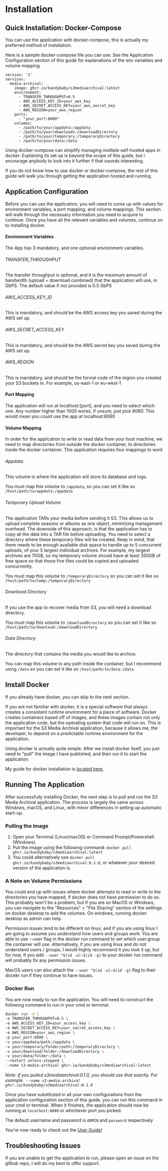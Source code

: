 # Installation 

## Quick Installation: Docker-Compose

You can use the application with docker-compose, this is actually my preferred method of installation.

Here is a sample docker-compose file you can use. See the Application Configuration section of this guide for explanations of the env variables and volume mapping. 

```
version: '3'
services:
  media-archival:
    image: ghcr.io/kandybaby/s3mediaarchival:latest
    environment:
      - TRANSFER_THROUGHPUT=0.5
      - AWS_ACCESS_KEY_ID=your_aws_key
      - AWS_SECRET_ACCESS_KEY=your_aws_secret_key
      - AWS_REGION=your_aws_region
    ports:
      - "your_port:8080"
    volumes:
      - /path/to/your/appdata:/appdata
      - /path/to/your/downloads:/downloadDirectory
      - /path/to/your/temporary:/temporaryDirectory
      - /path/to/your/data:/data

```

Using docker-compose can simplify managing multiple self-hosted apps in docker. Explaining its set up is beyond the scope of this guide, but I encourage anybody to look into it further if that sounds interesting.

If you do not know how to use docker or docker-compose, the rest of this guide will walk you through getting the application hosted and running. 

## Application Configuration

Before you can use the application, you will need to come up with values for environment variables, a port mapping, and volume mappings. This section will walk through the necessary information you need to acquire to continue. Once you have all the relevant variables and volumes, continue on to installing docker.

#### Environment Variables

The App has 3 mandatory, and one optional environment variables.

###### TRANSFER_THROUGHPUT
The transfer throughput is optional, and it is the maximum amount of bandwidth (upload + download combined) that the application will use, in GbPS. The default value if not provided is 0.5 GbPS

###### AWS_ACCESS_KEY_ID
This is mandatory, and should be the AWS access key you saved during the AWS set up.

###### AWS_SECRET_ACCESS_KEY
This is mandatory, and should be the AWS secret key you saved during the AWS set up.

###### AWS_REGION
This is mandatory, and should be the formal code of the region you created your S3 buckets in. For example, us-east-1 or eu-west-1

#### Port Mapping
The application will run at localhost:[port], and you need to select which one. Any number higher than 1000 works, if unsure, just pick 8080. This would mean you could use the app at localhost:8080

#### Volume Mapping
In order for the application to write or read data from your host machine, we need to map directories from outside the docker container, to directories inside the docker container. This application requires four mappings to work

###### Appdata
This volume is where the application will store its database and logs.

You must map this volume to ```/appdata```, so you can set it like so ``` /host/path/to/appdata:/appdata```

###### Temporary Upload Volume

The application TARs your media before sending it S3. This allows us to upload complete seasons or albums as one object, minimizing management overhead. The downside of this approach, is that the application has to copy all the data into a TAR file before uploading. You need to select a directory where these temporary files will be created. Keep in mind, that there needs to be enough available disk space to handle up to 5 concurrent uploads, of your 5 largest individual archives. For example, my largest archives are 70GB, so my temporary volume should have at least 350GB of free space so that those five files could be copied and uploaded concurrently.

You must map this volume to ```/temporaryDirectory``` so you can set it like so ``` /host/path/to/temp:/temporaryDirectory ```

###### Download Directory

If you use the app to recover media from S3, you will need a download directory.

You must map this volume to ```/downloadDirectory``` so you can set it like so ```/host/path/to/download:/downloadDirectory ```

###### Data Directory

The directory that contains the media you would like to archive.

You can map this volume to any path inside the container, but I recommend using ```/data``` so you can set it like so ```/host/path/to/data:/data```


## Install Docker

If you already have docker, you can skip to the next section. 

If you are not familiar with docker, it is a special software that always creates a consistent runtime environment for a piece of software. Docker creates containers based off of images, and these images contain not only the application code, but the operating system that code will run on. This is important for the S3 Media Archival application, because it allows me, the developer, to depend on a predictable runtime environment for the application. 

Using docker is actually quite simple. After we install docker itself, you just need to "pull" the image I have published, and then run it to start the application. 

My guide for docker installation is [located here.](./DockerInstallation.md)

## Running The Application 

After successfully installing Docker, the next step is to pull and run the S3 Media Archival application. The process is largely the same across Windows, macOS, and Linux, with minor differences in setting up automatic start-up.

### Pulling the Image

1. Open your Terminal (Linux/macOS) or Command Prompt/Powershell (Windows).
2. Pull the image using the following command: ```docker pull ghcr.io/kandybaby/s3mediaarchival:latest``` 
3. You could alternatively use ```docker pull ghcr.io/kandybaby/s3mediaarchival:0.1.0```, or whatever your desired version of the application is. 

### A Note on Volume Permissions 

You could end up with issues where docker attempts to read or write to the directories you have mapped, if docker does not have permission to do so. This probably won't be a problem, but if you are on MacOS or Windows, you can navigate to the "Resources" > "File Sharing" section of the settings on docker desktop to add the volumes. On windows, running docker desktop as admin can help. 

Permission issues tend to be different on linux, and if you are using linux I am going to assume you understand how users and groups work. You are able to use --user flag in the docker run command to set which user:group the container will use. Alternatively, if you are using linux and do not understand users / groups, I would highly recommend it you look it up, but for now, if you add ```--user "$(id -u):$(id -g)``` to your docker run command will probably fix any permission issues. 

MacOS users can also attach the ```--user "$(id -u):$(id -g)``` flag to their docekr run if they continue to have issues. 

### Docker Run

You are now ready to run the application. You will need to construct the following command to run in your cmd or terminal. 

``` bash
docker run -d \
-e TRANSFER_THROUGHPUT=0.5 \
-e AWS_ACCESS_KEY_ID=your_access_key \
-e AWS_SECRET_ACCESS_KEY=your_secret_access_key \
-e AWS_REGION=your_aws_region \
-p your_port:8080 \
-v your/appdata/path:/appdata \
-v your/temporary/folder/path:/temporaryDirectory \
-v your/download/folder:/downloadDirectory \
-v your/data/folder:/data \
--restart unless-stopped \
--name s3-media-archival ghcr.io/kandybaby/s3mediaarchival:latest
```

_Note: if you pulled s3mediaarchival:0.1.0, you should use that exactly. For example ``` --name s3-media-archival ghcr.io/kandybaby/s3mediaarchival:0.1.0```_

Once you have substituted in all your own configurations from the application configuration section of this guide, you can run this command in your cmd or terminal. When it finishes,  the application should now be running at ```localhost:8080``` or whichever port you picked.

The default username and password is ```ADMIN``` and ```password``` respectively 

You're now ready to check out the [User Guide!](./UserGuide.md)

## Troubleshooting Issues 
If you are unable to get the application to run, please open an issue on the github repo, I will do my best to offer support.